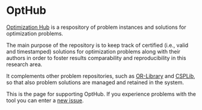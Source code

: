 # OptHub

[Optimization Hub](https://opthub.uniud.it) is a respository of problem instances and solutions for optimization problems.

The main purpose of the repository is to keep track of certified (i.e., valid and timestamped) solutions for optimization problems along with their authors in order to foster results comparability and reproducibility in this research area.

It complements other problem repositories, such as [OR-Library](http://www.brunel.ac.uk/~mastjjb/jeb/info.html) and [CSPLib](http://csplib.org/), so that also problem solutions are managed and retained in the system.

This is the page for supporting OptHub. If you experience problems with the tool you can enter a [new issue](https://github.com/liuq/OptHub/issues/new).
